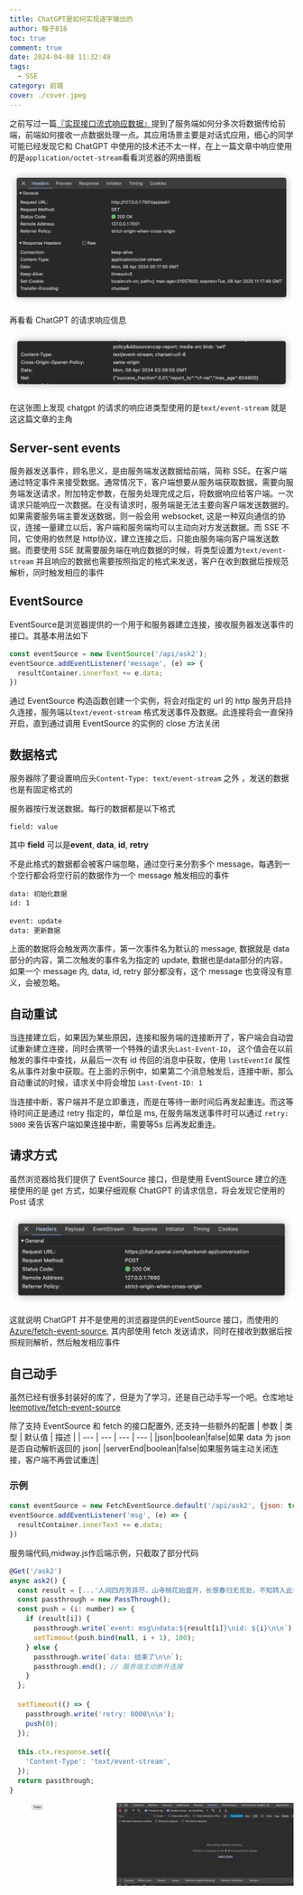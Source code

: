 ```yaml
---
title: ChatGPT是如何实现逐字输出的
author: 柚子816
toc: true
comment: true
date: 2024-04-08 11:32:49
tags: 
  - SSE
category: 前端
cover: ./cover.jpeg
---
```


之前写过一篇[『实现接口流式响应数据』](/2024/01/24/%E5%AE%9E%E7%8E%B0%E6%8E%A5%E5%8F%A3%E6%B5%81%E5%BC%8F%E5%93%8D%E5%BA%94%E6%95%B0%E6%8D%AE/index.html)提到了服务端如何分多次将数据传给前端，前端如何接收一点数据处理一点。其应用场景主要是对话式应用，细心的同学可能已经发现它和 ChatGPT 中使用的技术还不太一样，在上一篇文章中响应使用的是`application/octet-stream`看看浏览器的网络面板

![](./octet-stream.png)

再看看 ChatGPT 的请求响应信息

![](./chatgpt-contenttype.png)

在这张图上发现 chatgpt 的请求的响应进类型使用的是`text/event-stream` 就是这这篇文章的主角



## Server-sent events

服务器发送事件，顾名思义，是由服务端发送数据给前端，简称 SSE。在客户端通过特定事件来接受数据。通常情况下，客户端想要从服务端获取数据，需要向服务端发送请求，附加特定参数，在服务处理完成之后，将数据响应给客户端。一次请求只能响应一次数据。在没有请求时，服务端是无法主要向客户端发送数据的。如果需要服务端主要发送数据，则一般会用 websocket, 这是一种双向通信的协议，连接一量建立以后，客户端和服务端均可以主动向对方发送数据。而 SSE 不同，它使用的依然是 http协议，建立连接之后，只能由服务端向客户端发送数据。而要使用 SSE 就需要服务端在响应数据的时候，将类型设置为`text/event-stream` 并且响应的数据也需要按照指定的格式来发送，客户在收到数据后按规范解析，同时触发相应的事件



## EventSource

EventSource是浏览器提供的一个用于和服务器建立连接，接收服务器发送事件的接口。其基本用法如下

```js
const eventSource = new EventSource('/api/ask2');
eventSource.addEventListener('message', (e) => {
  resultContainer.innerText += e.data;
}) 
```

通过 EventSource 构造函数创建一个实例，将会对指定的 url 的 http 服务开启持久连接，服务端以`text/event-stream` 格式发送事件及数据。此连接将会一直保持开启，直到通过调用 EventSource 的实例的 close 方法关闭



## 数据格式

服务器除了要设置响应头`Content-Type: text/event-stream` 之外 ，发送的数据也是有固定格式的

服务器按行发送数据。每行的数据都是以下格式

```
field: value
```

其中 **field** 可以是**event**, **data**, **id**, **retry**

不是此格式的数据都会被客户端忽略，通过空行来分割多个 message。每遇到一个空行都会将空行前的数据作为一个 message 触发相应的事件

```
data: 初始化数据
id: 1

event: update
data: 更新数据

```

上面的数据将会触发两次事件，第一次事件名为默认的 message, 数据就是 data 部分的内容，第二次触发的事件名为指定的 update, 数据也是data部分的内容，如果一个 message 内,  data, id, retry 部分都没有，这个 message 也变得没有意义，会被忽略。



## 自动重试

当连接建立后，如果因为某些原因，连接和服务端的连接断开了，客户端会自动尝试重新建立连接，同时会携带一个特殊的请求头`Last-Event-ID`， 这个值会在以前触发的事件中查找，从最后一次有 id 传回的消息中获取，使用 `lastEventId` 属性名从事件对象中获取。在上面的示例中，如果第二个消息触发后，连接中断，那么自动重试的时候，请求关中将会增加 `Last-Event-ID: 1`

当连接中断，客户端并不是立即重连，而是在等待一断时间后再发起重连。而这等待时间正是通过 retry 指定的，单位是 ms, 在服务端发送事件时可以通过 `retry: 5000` 来告诉客户端如果连接中断，需要等5s 后再发起重连。



## 请求方式

虽然浏览器给我们提供了 EventSource 接口，但是使用 EventSource 建立的连接使用的是 get 方式，如果仔细观察 ChatGPT 的请求信息，将会发现它使用的 Post 请求

![](./chatgpt-post.png)

这就说明 ChatGPT 并不是使用的浏览器提供的EventSource 接口，而使用的 [Azure/fetch-event-source](https://github.com/Azure/fetch-event-source), 其内部使用 fetch 发送请求，同时在接收到数据后按照规则解析，然后触发相应事件



## 自己动手

虽然已经有很多封装好的库了，但是为了学习，还是自己动手写一个吧。仓库地址[leemotive/fetch-event-source](https://github.com/leemotive/fetch-event-source)

除了支持 EventSource 和 fetch 的接口配置外, 还支持一些额外的配置
| 参数 | 类型 | 默认值 | 描述 |
| --- | --- | --- | --- |
|json|boolean|false|如果 data 为 json 是否自动解析返回的 json|
|serverEnd|boolean|false|如果服务端主动关闭连接，客户端不再尝试重连|

### 示例
```js
const eventSource = new FetchEventSource.default('/api/ask2', {json: true, serverEnd: true});
eventSource.addEventListener('msg', (e) => {
  resultContainer.innerText += e.data;
})
```
服务端代码,midway.js作后端示例，只截取了部分代码
```js
@Get('/ask2')
async ask2() {
  const result = [...'人间四月芳菲尽，山寺桃花始盛开，长恨春归无觅处，不知转入此中来。'];
  const passthrough = new PassThrough();
  const push = (i: number) => {
    if (result[i]) {
      passthrough.write(`event: msg\ndata:${result[i]}\nid: ${i}\n\n`);
      setTimeout(push.bind(null, i + 1), 100);
    } else {
      passthrough.write(`data: 结束了\n\n`);
      passthrough.end(); // 服务端主动断开连接
    }
  };

  setTimeout(() => {
    passthrough.write('retry: 8000\n\n');
    push(0);
  });

  this.ctx.response.set({
    'Content-Type': 'text/event-stream',
  });
  return passthrough;
}
```

![](./demo.gif)



